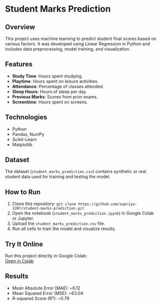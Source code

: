 # Student Marks Prediction

## Overview
This project uses machine learning to predict student final scores based on various factors. It was developed using Linear Regression in Python and includes data preprocessing, model training, and visualization.

## Features
- **Study Time**: Hours spent studying.
- **Playtime**: Hours spent on leisure activities.
- **Attendance**: Percentage of classes attended.
- **Sleep Hours**: Hours of sleep per day.
- **Previous Marks**: Scores from prior exams.
- **Screentime**: Hours spent on screens.

## Technologies
- Python
- Pandas, NumPy
- Scikit-Learn
- Matplotlib

## Dataset
The dataset (`student_marks_prediction.csv`) contains synthetic or real student data used for training and testing the model.

## How to Run
1. Clone this repository: `git clone https://github.com/supriyo-1207/student-marks-prediction.git`
2. Open the notebook (`student_marks_prediction.ipynb`) in Google Colab or Jupyter.
3. Upload the `student_marks_prediction.csv` file.
4. Run all cells to train the model and visualize results.

## Try It Online
Run this project directly in Google Colab:  
[Open in Colab](https://colab.research.google.com/drive/1DEBDxZRsEbpf8dEE2T0rOqoJIwZAnwFB?usp=sharing)

## Results
- Mean Absolute Error (MAE): ~6.12
- Mean Squared Error (MSE): ~63.04
- R-squared Score (R²): ~0.79